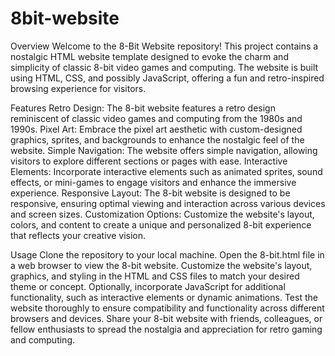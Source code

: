 # 8bit-website

Overview
Welcome to the 8-Bit Website repository! This project contains a nostalgic HTML website template designed to evoke the charm and simplicity of classic 8-bit video games and computing. The website is built using HTML, CSS, and possibly JavaScript, offering a fun and retro-inspired browsing experience for visitors.

Features
Retro Design: The 8-bit website features a retro design reminiscent of classic video games and computing from the 1980s and 1990s.
Pixel Art: Embrace the pixel art aesthetic with custom-designed graphics, sprites, and backgrounds to enhance the nostalgic feel of the website.
Simple Navigation: The website offers simple navigation, allowing visitors to explore different sections or pages with ease.
Interactive Elements: Incorporate interactive elements such as animated sprites, sound effects, or mini-games to engage visitors and enhance the immersive experience.
Responsive Layout: The 8-bit website is designed to be responsive, ensuring optimal viewing and interaction across various devices and screen sizes.
Customization Options: Customize the website's layout, colors, and content to create a unique and personalized 8-bit experience that reflects your creative vision.

Usage
Clone the repository to your local machine.
Open the 8-bit.html file in a web browser to view the 8-bit website.
Customize the website's layout, graphics, and styling in the HTML and CSS files to match your desired theme or concept.
Optionally, incorporate JavaScript for additional functionality, such as interactive elements or dynamic animations.
Test the website thoroughly to ensure compatibility and functionality across different browsers and devices.
Share your 8-bit website with friends, colleagues, or fellow enthusiasts to spread the nostalgia and appreciation for retro gaming and computing.
